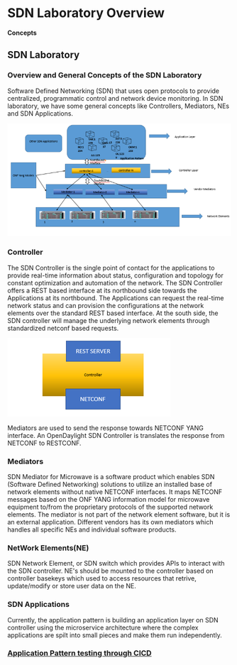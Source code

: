 # SDN Laboratory Overview

**Concepts**

## SDN Laboratory
### Overview and General Concepts of the SDN Laboratory
Software Defined Networking (SDN) that uses open protocols to provide centralized, programmatic control and network device monitoring. In SDN laboratory, we have some general concepts like Controllers, Mediators, NEs and SDN Applications.

![SDNArchitecture](Images/SDNArch.png)
    
### Controller
The SDN Controller is the single point of contact for the applications to provide real-time information about status, configuration and topology for constant optimization and automation of the network. The SDN Controller offers a REST based interface at its northbound side towards the Applications at its northbound. The Applications can request the real-time network status and can provision the configurations at the network elements over the standard REST based interface. At the south side, the SDN controller will manage the underlying network elements through standardized netconf based requests.

![northsouthcontroller](./Images/Capture.PNG)

Mediators are used to send the response towards NETCONF YANG interface. An OpenDaylight SDN Controller is translates the response from NETCONF to RESTCONF.

### Mediators
SDN Mediator for Microwave is a software product which enables SDN (Software Defined Networking) solutions to utilize an installed base of network elements without native NETCONF interfaces. It maps NETCONF messages based on the ONF YANG information model for microwave equipment to/from the proprietary protocols of the supported network elements. The mediator is not part of the network element software, but it is an external application. Different vendors has its own mediators which handles all specific NEs and individual software products.

### NetWork Elements(NE)

SDN Network Element, or SDN switch which provides APIs to interact with the SDN controller. NE's should be mounted to the controller based on controller basekeys which used to access resources that retrive, update/modify or store user data on the NE.

### SDN Applications

Currently, the application pattern is building an application layer on SDN controller using the microservice architecture where the complex applications are spilt into small pieces and make them run independently. 

### [Application Pattern testing through CICD](../../SDNApplicationPatternDeployment/Overview.md)
